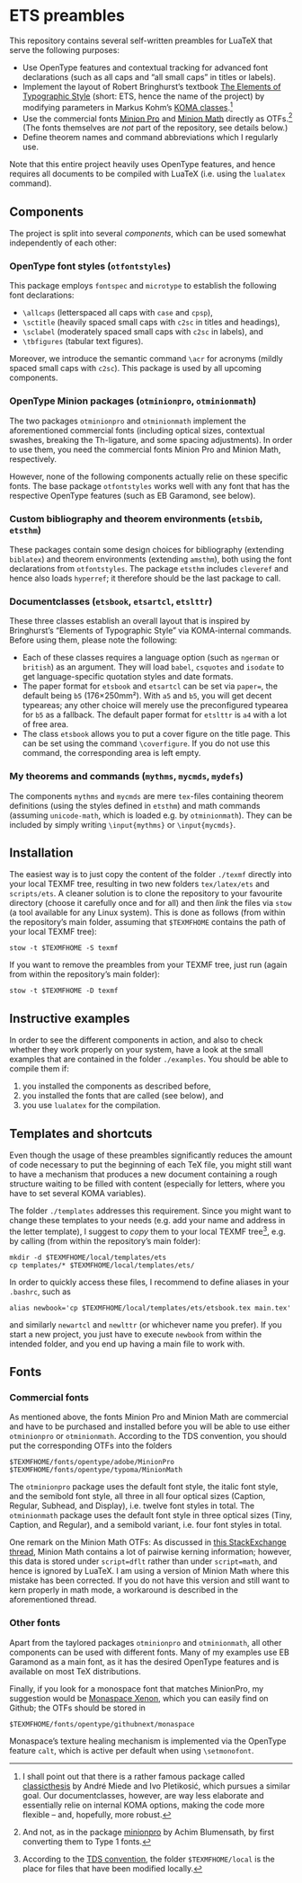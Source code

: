 # ETS preambles

This repository contains several self-written preambles for LuaTeX that serve
the following purposes:

 * Use OpenType features and contextual tracking for advanced font declarations
   (such as all caps and “all small caps” in titles or labels).
 * Implement the layout of Robert Bringhurst’s textbook [The Elements of Typographic
   Style](https://en.wikipedia.org/wiki/The_Elements_of_Typographic_Style)
   (short: ETS, hence the name of the project) by modifying parameters in Markus
   Kohm’s [KOMA classes](https://komascript.de/).[^1]
 * Use the commercial fonts [Minion Pro](https://fonts.adobe.com/fonts/minion)
   and [Minion Math](http://www.typoma.com/en/fonts.html) directly as OTFs.[^2]
   (The fonts themselves are _not_ part of the repository, see details below.)
 * Define theorem names and command abbreviations which I regularly use.

Note that this entire project heavily uses OpenType features, and hence requires
all documents to be compiled with LuaTeX (i.e. using the `lualatex` command).

[^1]: I shall point out that there is a rather famous package called
    [classicthesis](https://ctan.org/pkg/classicthesis) by André Miede and Ivo
    Pletikosić, which pursues a similar goal.  Our documentclasses, however, are
    way less elaborate and essentially relie on internal KOMA options, making
    the code more flexible – and, hopefully, more robust.
[^2]: And not, as in the package [minionpro](https://ctan.org/pkg/minionpro) by
    Achim Blumensath, by first converting them to Type 1 fonts.

## Components

The project is split into several _components_, which can be used somewhat
independently of each other:

### OpenType font styles (`otfontstyles`)

This package employs `fontspec` and `microtype` to establish the following font
declarations:

 * `\allcaps` (letterspaced all caps with `case` and `cpsp`),
 * `\sctitle` (heavily spaced small caps with `c2sc` in titles and headings),
 * `\sclabel` (moderately spaced small caps with `c2sc` in labels), and
 * `\tbfigures` (tabular text figures).
 
Moreover, we introduce the semantic command `\acr` for acronyms (mildly spaced
small caps with `c2sc`).  This package is used by all upcoming components.

### OpenType Minion packages (`otminionpro`, `otminionmath`)

The two packages `otminionpro` and `otminionmath` implement the aforementioned
commercial fonts (including optical sizes, contextual swashes, breaking the
Th-ligature, and some spacing adjustments).  In order to use them, you need the
commercial fonts Minion Pro and Minion Math, respectively.

However, none of the following components actually relie on these specific
fonts.  The base package `otfontstyles` works well with any font that has the
respective OpenType features (such as EB Garamond, see below).

### Custom bibliography and theorem environments (`etsbib`, `etsthm`)

These packages contain some design choices for bibliography (extending
`biblatex`) and theorem environments (extending `amsthm`), both using the font
declarations from `otfontstyles`.  The package `etsthm` includes `cleveref` and
hence also loads `hyperref`; it therefore should be the last package to call.

### Documentclasses (`etsbook`, `etsartcl`, `etslttr`)

These three classes establish an overall layout that is inspired by Bringhurst’s
“Elements of Typographic Style” via KOMA-internal commands. Before using them,
please note the following:

 * Each of these classes requires a language option (such as `ngerman` or
   `british`) as an argument.  They will load `babel`, `csquotes` and `isodate`
   to get language-specific quotation styles and date formats.
 * The paper format for `etsbook` and `etsartcl` can be set via `paper=`, the
   default being `b5` (176×250mm²).  With `a5` and `b5`, you will get decent
   typeareas; any other choice will merely use the preconfigured typearea for
   `b5` as a fallback.  The default paper format for `etslttr` is `a4` with a
   lot of free area.
 * The class `etsbook` allows you to put a cover figure on the title page.  This
   can be set using the command `\coverfigure`.  If you do not use this command,
   the corresponding area is left empty.

### My theorems and commands (`mythms`, `mycmds`, `mydefs`)

The components `mythms` and `mycmds` are mere `tex`-files containing theorem
definitions (using the styles defined in `etsthm`) and math commands (assuming
`unicode-math`, which is loaded e.g. by `otminionmath`).  They can be included
by simply writing `\input{mythms}` or `\input{mycmds}`.
 
## Installation

The easiest way is to just copy the content of the folder `./texmf` directly
into your local TEXMF tree, resulting in two new folders `tex/latex/ets` and
`scripts/ets`.  A cleaner solution is to clone the repository to your favourite
directory (choose it carefully once and for all) and then _link_ the files via
`stow` (a tool available for any Linux system).  This is done as follows (from
within the repository’s main folder, assuming that `$TEXMFHOME` contains the
path of your local TEXMF tree):

    stow -t $TEXMFHOME -S texmf
    
If you want to remove the preambles from your TEXMF tree, just run (again from
within the repository’s main folder):

    stow -t $TEXMFHOME -D texmf

## Instructive examples

In order to see the different components in action, and also to check whether
they work properly on your system, have a look at the small examples that are
contained in the folder `./examples`.  You should be able to compile them if:

  1. you installed the components as described before,
  2. you installed the fonts that are called (see below), and
  3. you use `lualatex` for the compilation.

## Templates and shortcuts

Even though the usage of these preambles significantly reduces the amount of
code necessary to put the beginning of each TeX file, you might still want to
have a mechanism that produces a new document containing a rough structure
waiting to be filled with content (especially for letters, where you have to set
several KOMA variables).

The folder `./templates` addresses this requirement.  Since you might want to
change these templates to your needs (e.g. add your name and address in the
letter template), I suggest to _copy_ them to your local TEXMF tree[^3], e.g. by
calling (from within the repository’s main folder):

    mkdir -d $TEXMFHOME/local/templates/ets
    cp templates/* $TEXMFHOME/local/templates/ets/

[^3]: According to the [TDS convention](https://tug.org/tds/), the folder
    `$TEXMFHOME/local` is the place for files that have been modified locally.

In order to quickly access these files, I recommend to define aliases in your
`.bashrc`, such as

    alias newbook='cp $TEXMFHOME/local/templates/ets/etsbook.tex main.tex'

and similarly `newartcl` and `newlttr` (or whichever name you prefer).  If you
start a new project, you just have to execute `newbook` from within the intended
folder, and you end up having a main file to work with.

## Fonts

### Commercial fonts

As mentioned above, the fonts Minion Pro and Minion Math are commercial and have
to be purchased and installed before you will be able to use either
`otminionpro` or `otminionmath`.  According to the TDS convention, you should
put the corresponding OTFs into the folders

    $TEXMFHOME/fonts/opentype/adobe/MinionPro
    $TEXMFHOME/fonts/opentype/typoma/MinionMath

The `otminionpro` package uses the default font style, the italic font style,
and the semibold font style, all three in all four optical sizes (Caption,
Regular, Subhead, and Display), i.e. twelve font styles in total.  The
`otminionmath` package uses the default font style in three optical sizes
(Tiny, Caption, and Regular), and a semibold variant, i.e. four font styles in
total.

One remark on the Minion Math OTFs: As discussed in [this StackExchange
thread](https://tex.stackexchange.com/a/736527/70834), Minion Math contains a
lot of pairwise kerning information; however, this data is stored under
`script=dflt` rather than under `script=math`, and hence is ignored by LuaTeX.
I am using a version of Minion Math where this mistake has been corrected.  If
you do not have this version and still want to kern properly in math mode, a
workaround is described in the aforementioned thread.

### Other fonts

Apart from the taylored packages `otminionpro` and `otminionmath`, all other
components can be used with different fonts.  Many of my examples use EB
Garamond as a main font, as it has the desired OpenType features and is
available on most TeX distributions.

Finally, if you look for a monospace font that matches MinionPro, my suggestion
would be [Monaspace Xenon](https://monaspace.githubnext.com/), which you can
easily find on Github; the OTFs should be stored in 

    $TEXMFHOME/fonts/opentype/githubnext/monaspace

Monaspace’s texture healing mechanism is implemented via the OpenType feature
`calt`, which is active per default when using `\setmonofont`.
